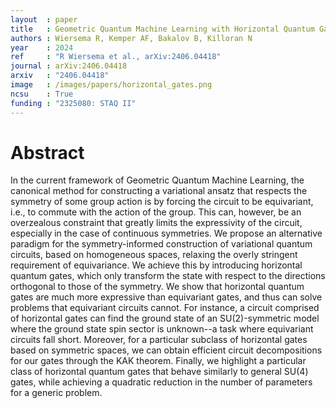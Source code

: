 ```yaml
---
layout  : paper
title   : Geometric Quantum Machine Learning with Horizontal Quantum Gates
authors : Wiersema R, Kemper AF, Bakalov B, Killoran N
year    : 2024
ref     : "R Wiersema et al., arXiv:2406.04418"
journal : arXiv:2406.04418
arxiv   : "2406.04418"
image   : /images/papers/horizontal_gates.png
ncsu    : True
funding : "2325080: STAQ II"
---
```


# Abstract
In the current framework of Geometric Quantum Machine Learning, the canonical method for constructing a variational ansatz that respects the symmetry of some group action is by forcing the circuit to be equivariant, i.e., to commute with the action of the group. This can, however, be an overzealous constraint that greatly limits the expressivity of the circuit, especially in the case of continuous symmetries.
    We propose an alternative paradigm for the symmetry-informed construction of variational quantum circuits, based on homogeneous spaces, relaxing the overly stringent requirement of equivariance.
    We achieve this by introducing horizontal quantum gates, which only transform the state with respect to the directions orthogonal to those of the symmetry. 
    We show that horizontal quantum gates are much more expressive than equivariant gates, and thus can solve problems that equivariant circuits cannot. For instance, a circuit comprised of horizontal gates can find the ground state of an SU(2)-symmetric model where the ground state spin sector is unknown--a task where equivariant circuits fall short.
    Moreover, for a particular subclass of horizontal gates based on symmetric spaces, we can obtain efficient circuit decompositions for our gates through the KAK theorem. Finally, we highlight a particular class of horizontal quantum gates that behave similarly to general SU(4) gates, while achieving a quadratic reduction in the number of parameters for a generic problem. 
